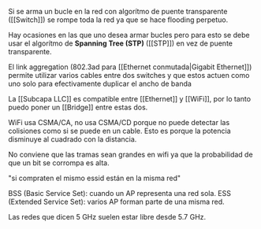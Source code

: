 Si se arma un bucle en la red con algorítmo de puente transparente ([[Switch]]) se rompe toda la red ya que se hace flooding perpetuo.

Hay ocasiones en las que uno desea armar bucles pero para esto se debe usar el algorítmo de **Spanning Tree (STP)** ([[STP]]) en vez de puente transparente.

El link aggregation (802.3ad para [[Ethernet conmutada|Gigabit Ethernet]]) permite utilizar varios cables entre dos switches y que estos actuen como uno solo para efectivamente duplicar el ancho de banda

La [[Subcapa LLC]] es compatible entre [[Ethernet]] y [[WiFi]], por lo tanto puedo poner un [[Bridge]] entre estas dos.

WiFi usa CSMA/CA, no usa CSMA/CD porque no puede detectar las colisiones como si se puede en un cable. Esto es porque la potencia disminuye al cuadrado con la distancia.

No conviene que las tramas sean grandes en wifi ya que la probabilidad de que un bit se corrompa es alta.

"si compraten el mismo essid están en la misma red"

BSS (Basic Service Set): cuando un AP representa una red sola.
ESS (Extended Service Set): varios AP forman parte de una misma red.

Las redes que dicen 5 GHz suelen estar libre desde 5.7 GHz.